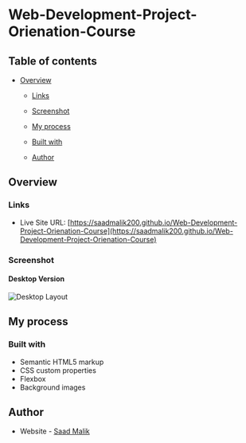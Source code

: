 # Web-Development-Project-Orienation-Course


## Table of contents

- [Overview](#overview)
  - [Links](#links)
  - [Screenshot](#screenshot)

  - [My process](#my-process)

  - [Built with](#built-with)

  - [Author](#author)

## Overview

### Links

- Live Site URL: [https://saadmalik200.github.io/Web-Development-Project-Orienation-Course](https://saadmalik200.github.io/Web-Development-Project-Orienation-Course)


### Screenshot

#### Desktop Version

![Desktop Layout](./images/Screenshot%20Desktop.png)


## My process

### Built with

- Semantic HTML5 markup
- CSS custom properties
- Flexbox
- Background images


## Author

- Website - [Saad Malik](https://github.com/saadmalik200)

